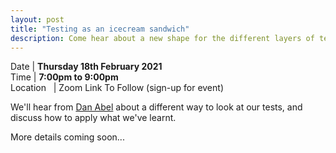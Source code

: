 ```yaml
---
layout: post
title: "Testing as an icecream sandwich"
description: Come hear about a new shape for the different layers of testing, and let's discuss it together
---
```


Date | **Thursday 18th February 2021** <br>
Time | **7:00pm to 9:00pm**<br>
Location &nbsp; | Zoom Link To Follow (sign-up for event)

We'll hear from [Dan Abel](https://twitter.com/twicezer0) about a different way to look at our tests, and discuss how to apply what we've learnt.

More details coming soon...